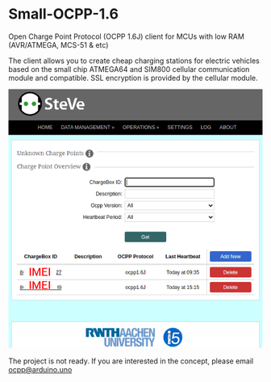 # Small-OCPP-1.6
Open Charge Point Protocol (OCPP 1.6J) client for MCUs with low RAM (AVR/ATMEGA, MCS-51 &amp; etc)

The client allows you to create cheap charging stations for electric vehicles based on the small chip ATMEGA64 and SIM800 cellular communication module and compatible.
SSL encryption is provided by the cellular module.

![steve_1](doc/steve_1.png)

The project is not ready. If you are interested in the concept, please email ocpp@arduino.uno

